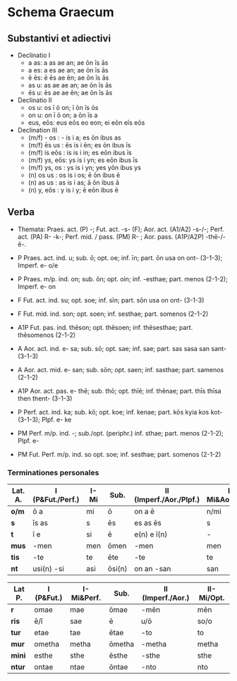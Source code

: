 # Schema Graecum

## Substantivi et adiectivi

- Declinatio I
  - a as: a as ae an; ae ōn īs ās
  - a es: a es ae an; ae ōn īs ās
  - ē ēs: ē ēs ae ēn; ae ōn īs ās
  - as u: as ae ae an; ae ōn īs ās
  - ēs u: ēs ae ae ēn; ae ōn īs ās
- Declinatio II
  - os u: os ī ō on; ī ōn īs ōs
  - on u: on ī ō on; a ōn īs a
  - eus, eōs: eus eōs eo eon; ei eōn eīs eōs
- Declination III
  - (m/f) - os   : -  is i a;  es  ōn  ibus as
  - (m/f) ēs us  : ēs is i ēn; es  ōn  ibus īs
  - (m/f) is eōs : is is i in; es  eōn ibus īs
  - (m/f) ys, eōs: ys is i yn; es  eōn ibus īs
  - (m/f) ys, os : ys is i yn; yes yōn ibus ys
  - (n) os us    : os is i os; ē   ōn  ibus ē
  - (n) as us    : as is i as; ā   ōn  ibus ā
  - (n) y, eōs   : y  is i y;  ē   eōn ibus ē 


## Verba

- Themata: Praes. act. (P) -; Fut. act. -s- (F); Aor. act. (A1/A2) -s-/-; Perf. act. (PA) R- -k-; Perf. mid. / pass. (PM) R- ; Aor. pass. (A1P/A2P) -thē-/-ē-.

- P Praes. act. ind. u; sub. ō; opt. oe;  inf. īn; part. ōn usa on ont- (3-1-3); Imperf. e- o/e
- P Praes. m/p. ind. on; sub. ōn; opt. oin;  inf. -esthae; part. menos (2-1-2); Imperf. e- on

- F   Fut. act. ind. su; opt. soe; inf. sīn; part. sōn usa on ont- (3-1-3)
- F   Fut. mid. ind. son; opt. soen; inf. sesthae; part. somenos (2-1-2)
- A1P Fut. pas. ind. thēson; opt. thēsoen; inf. thēsesthae; part. thēsomenos (2-1-2)

- A   Aor. act. ind. e- sa; sub. sō; opt. sae;  inf. sae; part. sas sasa san sant- (3-1-3)
- A   Aor. act. mid. e- san; sub. sōn; opt. saen;  inf. sasthae; part. samenos (2-1-2)
- A1P Aor. act. pas. e- thē; sub. thō; opt. thīē;  inf. thēnae; part. thīs thīsa then thent- (3-1-3)

- P  Perf. act. ind. ka; sub. kō; opt. koe;  inf. kenae; part. kōs kyia kos kot- (3-1-3); Plpf. e- ke
- PM Perf. m/p. ind. -; sub./opt. (periphr.)  inf. sthae; part. menos (2-1-2); Plpf. e- 
- PM Fut. Perf. m/p. ind. so opt. soe; inf. sesthae; part. somenos (2-1-2)

### Terminationes personales

| Lat. A. | I (P&Fut./Perf.) | I-Mi | Sub.   | II (Imperf./Aor./Plpf.) | II-Mi&Aor.P./Opt. |
|---------|------------------|------|--------|-------------------------|-------------------|
| **o/m** | ō a              | mi   | ō      | on a ē                  | n/mi              |
| **s**   | īs as            | s    | ēs     | es as ēs                | s                 |
| **t**   | ī e              | si   | ē      | e(n) e ī(n)             | -                 |
| **mus** | -men             | men  | ōmen   | -men                    | men               |
| **tis** | -te              | te   | ēte    | -te                     | te                |
| **nt**  | usi(n) -si       | asi  | ōsi(n) | on an -san              | san               |


| Lat P.   | I (P&Fut.) | I-Mi&Perf. | Sub.   | II (Imperf./Aor.) | II-Mi/Opt. |
|----------|------------|------------|--------|-------------------|------------|
| **r**    | omae       | mae        | ōmae   | -mēn              | mēn        |
| **ris**  | ē/ī        | sae        | ē      | u/ō               | so/o       |
| **tur**  | etae       | tae        | ētae   | -to               | to         |
| **mur**  | ometha     | metha      | ōmetha | -metha            | metha      |
| **mini** | esthe      | sthe       | ēsthe  | -sthe             | sthe       |
| **ntur** | ontae      | ntae       | ōntae  | -nto              | nto        |



